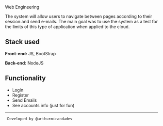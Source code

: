  Web Engineering

The system will allow users to navigate between pages according to their session and send e-mails. The main goal was to use the system as a test for the limits of this type of application when applied to the cloud.
## Stack used

**Front-end:** JS, BootStrap

**Back-end:** NodeJS

 ## Functionality

- Login
- Register
- Send Emails
- See accounts info (just for fun)

---
     Developed by @arthurmirandadev
